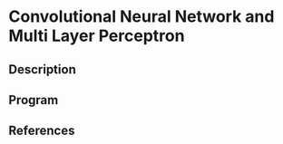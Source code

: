 # Convolutional Neural Network and Multi Layer Perceptron #
## Description ##

## Program ##

## References ##

